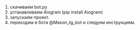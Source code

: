 1. скачиваем bot.py
2. устанавливаем Aiogram (pip install Aiogram)
3. запускаем проект.
4. переходим в бота @Maxon_tg_bot и следуем инструкциям.